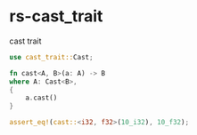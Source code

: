 # rs-cast_trait

cast trait

```rust
use cast_trait::Cast;

fn cast<A, B>(a: A) -> B
where A: Cast<B>,
{
	a.cast()
}

assert_eq!(cast::<i32, f32>(10_i32), 10_f32);
```
